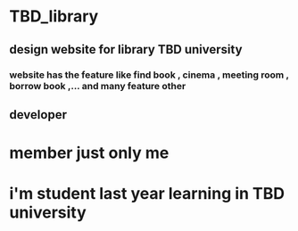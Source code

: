 # TBD_library
## design website for library TBD university
### website has the feature like find book , cinema , meeting room , borrow book ,... and many feature other
## developer
# member just only me
# i'm student last year learning in TBD university
